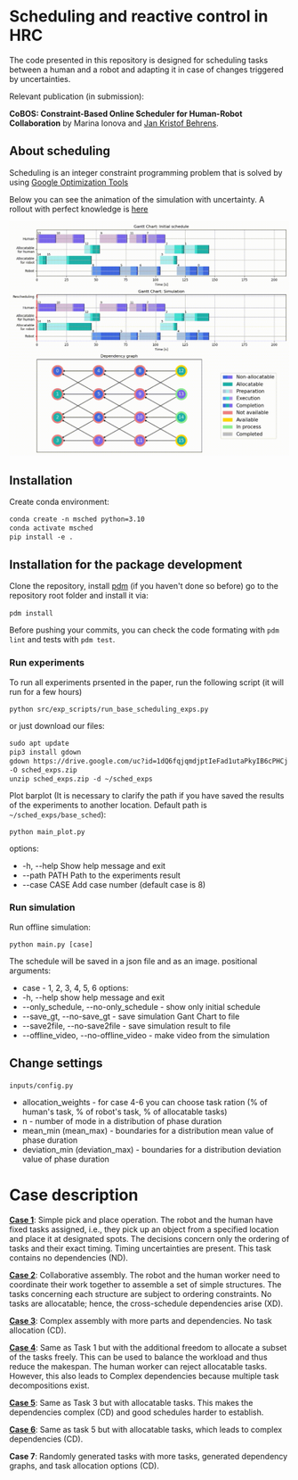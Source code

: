 # Scheduling and reactive control in HRC

The code presented in this repository is designed for scheduling tasks between a human and a robot and adapting it in case of changes triggered by uncertainties. 

Relevant publication (in submission):

**CoBOS: Constraint-Based Online Scheduler for Human-Robot Collaboration**
by Marina Ionova and [Jan Kristof Behrens](www.behrens-jan.de).


## About scheduling 
Scheduling is an integer constraint programming problem that is solved by using [Google Optimization Tools][about-ortool]

[about-ortool]: https://github.com/google/or-tools

Below you can see the animation of the simulation with uncertainty. A rollout with perfect knowledge is [here](img/simulation_with_perfect_knowledge.gif)

![sim_uncertain](img/simulation.gif) 


## Installation 

Create conda environment:
```
conda create -n msched python=3.10
conda activate msched
pip install -e .
```
## Installation for the package development

Clone the repository, install [pdm](https://pdm-project.org/latest/) (if you haven't done so before) go to the repository root folder and install it via:

`pdm install`

Before pushing your commits, you can check the code formating with `pdm lint` and tests with `pdm test`.

### Run experiments

To run all experiments prsented in the paper, run the following script (it will run for a few hours)
```
python src/exp_scripts/run_base_scheduling_exps.py
```
or just download our files:
```
sudo apt update
pip3 install gdown
gdown https://drive.google.com/uc?id=1dQ6fqjqmdjptIeFad1utaPkyIB6cPHCj -O sched_exps.zip
unzip sched_exps.zip -d ~/sched_exps
```

Plot barplot (It is necessary to clarify the path if you have saved the results of the experiments to another location. Default path is `~/sched_exps/base_sched`):
```
python main_plot.py
```
options:
*  -h, --help   Show help message and exit
*  --path PATH  Path to the experiments result 
*  --case CASE  Add case number (default case is 8)

### Run simulation
Run offline simulation:
```
python main.py [case]
```
The schedule will be saved in a json file and as an image.
positional arguments: <br />
*  case - 1, 2, 3, 4, 5, 6
options:
*  -h, --help            show help message and exit
*  --only_schedule, --no-only_schedule - show only initial schedule
*  --save_gt, --no-save_gt - save simulation Gant Chart to file
*  --save2file, --no-save2file - save simulation result to file
*  --offline_video, --no-offline_video - make video from the simulation


<!-- ## Quick Start
You can choose one of these cases:
![Screenshot](cases.png) -->







[//]: # (### Replay graph offline)

[//]: # (After running simulation, you can view the Gantt Chart of initial and final schedule.)

[//]: # (```)

[//]: # ( python main_plot.py )

[//]: # (```)

[//]: # (positional arguments:<br />)

[//]: # (mode - Select the mode you want to render: sim_vis or plot_schedule)

[//]: # ()
[//]: # (options: <br />)

[//]: # (*-h, --help* show this help message and exit)
## Change settings

`inputs/config.py`

* allocation_weights - for case 4-6 you can choose task ration (% of human's task, % of robot's task, % of allocatable tasks)
* n - number of mode in a distribution of phase duration 
* mean_min (mean_max) - boundaries for a distribution mean value of phase duration  
* deviation_min (deviation_max) - boundaries for a distribution deviation value of phase duration

# Case description

[**Case 1**](img/schedule_case_1.pdf): Simple pick and place operation. The robot and the human have fixed tasks assigned, i.e., they pick up an object from a specified location and place it at designated spots. The decisions concern only the ordering of tasks and their exact timing. Timing uncertainties are present. This task contains no dependencies (ND).

[**Case 2**](img/schedule_case_2.pdf): Collaborative assembly. The robot and the human worker need to coordinate their work together to assemble a set of simple structures. The tasks concerning each structure are subject to ordering constraints. No tasks are allocatable; hence, the cross-schedule dependencies arise (XD).

[**Case 3**](img/schedule_case_3.pdf): Complex assembly with more parts and dependencies. No task allocation (CD).

[**Case 4**](img/schedule_case_4.pdf): Same as Task 1 but with the additional freedom to allocate a subset of the tasks freely. This can be used to balance the workload and thus reduce the makespan. The human worker can reject allocatable tasks. However, this also leads to Complex dependencies because multiple task decompositions exist.

[**Case 5**](img/schedule_case_5.pdf): Same as Task 3 but with allocatable tasks. This makes the dependencies complex (CD) and good schedules harder to establish.

[**Case 6**](img/schedule_case_6.pdf): Same as task 5 but with allocatable tasks, which leads to complex dependencies (CD).

**Case 7**: Randomly generated tasks with more tasks, generated dependency graphs, and task allocation options (CD). 

